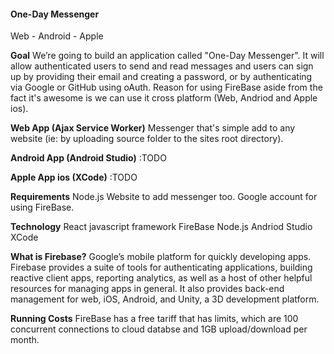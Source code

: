 #### One-Day Messenger
Web - Android - Apple

**Goal** 
We’re going to build an application called "One-Day Messenger". It will allow authenticated users to send and
read messages and users can sign up by providing their email and creating a password, or by authenticating 
via Google or GitHub using oAuth. Reason for using FireBase aside from the fact it's awesome is we can 
use it cross platform (Web, Andriod and Apple ios).

**Web App (Ajax Service Worker)** 
Messenger that's simple add to any website (ie: by uploading source folder to the sites root directory). 

**Android App (Android Studio)**
:TODO

**Apple App ios (XCode)** 
:TODO
 
**Requirements**
Node.js
Website to add messenger too.
Google account for using FireBase.

**Technology** 
React javascript framework
FireBase
Node.js 
Andriod Studio
XCode 

**What is Firebase?**
Google’s mobile platform for quickly developing apps. Firebase provides a suite
of tools for authenticating applications, building reactive client apps, reporting analytics, as 
well as a host of other helpful resources for managing apps in general. It also provides back-end 
management for web, iOS, Android, and Unity, a 3D development platform.

**Running Costs**
FireBase has a free tariff that has limits, which are 100 concurrent connections to cloud databse and 1GB upload/download per month. 
